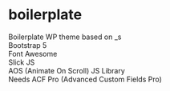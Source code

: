 # boilerplate
Boilerplate WP theme based on _s\
Bootstrap 5\
Font Awesome\
Slick JS\
AOS (Animate On Scroll) JS Library\
Needs ACF Pro (Advanced Custom Fields Pro)
